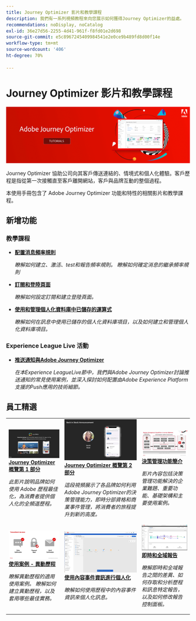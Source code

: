 ```yaml
---
title: Journey Optimizer 影片和教學課程
description: 我們有一系列視頻教程來向您展示如何獲得Journey Optimizer的益處。
recommendations: noDisplay, noCatalog
exl-id: 36e27d56-2255-4d41-961f-f8fd01e2d698
source-git-commit: e5c8967245409984541e2e0ce9b489fd8d00f14e
workflow-type: tm+mt
source-wordcount: '406'
ht-degree: 70%

---
```



# Journey Optimizer 影片和教學課程

![](./assets/ajo-banner.png)

Journey Optimizer 協助公司向其客戶傳送連結的、情境式和個人化體驗。客戶歷程是指從第一次接觸直至客戶離開網站，客戶與品牌互動的整個過程。 

本使用手冊包含了 Adobe Journey Optimizer 功能和特性的相關影片和教學課程。

## 新增功能

### 教學課程

* **[配置消息頻率規則](help/administration/configure-frequency-rules.md)**

   *瞭解如何建立、激活、test和報告頻率規則。 瞭解如何確定消息的繼承頻率規則*

* **[訂閱和登陸頁面](/help/subscriptions-and-landing-pages.md)**

   *瞭解如何設定訂閱和建立登陸頁面。*

* **[使用和管理個人化資料庫中已儲存的運算式](/help/personalize-content/use-and-manage-saved-expressions-in-personalization-library.md)**

   *瞭解如何在訊息中使用已儲存的個人化資料庫項目，以及如何建立和管理個人化資料庫項目。*

### Experience League Live 活動

* **[推送通知與Adobe Journey Optimizer](https://experienceleague.adobe.com/docs/experience-league-live-events/events/episodes/exl-live-episode-05-12-22.html)**

   *在本Experience LeagueLive節中，我們與Adobe Journey Optimizer討論推送通知的常見使用案例，並深入探討如何配置由Adobe Experience Platform支援的Push應用的技術細節。*

## 員工精選

<table>
<tr>
  <td>
    <a href="./introduction/journey-optimizer-overview-part-1.md">
      <img alt="Journey Optimizer 概覽第 1 部分 - 傳送全頻道歷程（影片）" src="./assets/334174.jpg"/>
    </a>
    <div>
      <a href="./introduction/journey-optimizer-overview-part-1.md">
    <strong>Journey Optimizer 概覽第 1 部分  </strong>
    </a>
    </div>
    <p>
    <em>此影片說明品牌如何使用 Adobe 歷程最佳化，為消費者提供個人化的全頻道歷程。</em>
    <p>
  </td>
    <td>
    <a href="./introduction/journey-optimizer-overview-part-2.md">
      <img alt="Journey Optimizer 概覽第 2 部分 - 傳送全頻道歷程（影片）" src="./assets/334175.jpg"/>
    </a>
    <div>
      <a href="./introduction/journey-optimizer-overview-part-2.md">
    <strong>Journey Optimizer 概覽第 2 部分  </strong>
    </a>
    </div>
    <p>
    <em>這段視頻展示了各品牌如何利用Adobe Journey Optimizer的決策管理能力，即時分部資格和商業事件管理，將消費者的旅程提升到新的高度。</em>
    <p>
  </td>
  </td>
    <td>
    <a href="./decision-management/create-decisions.md">
      <img alt="決策管理功能簡介" src="./assets/326961.jpg"/>
    </a>
    <div>
      <a href="./decision-management/create-decisions.md">
    <strong>決策管理功能簡介 </strong>
    </a>
    </div>
    <p>
    <em>影片內容包括決策管理功能解決的企業難題、重要功能、基礎架構和主要使用案例。

</em>
    <p>
  </td>
</tr>
<tr>
  <td>
    <a href="./create-journeys/use-case-transactional-journey.md">
      <img alt="使用案例 - 異動歷程 " src="./assets/334202.jpeg"/>
    </a>
    <div>
      <a href="./create-journeys/use-case-transactional-journey.md">
    <strong>使用案例 - 異動歷程 </strong>
    </a>
    </div>
    <p>
    <em>瞭解異動歷程的適用使用案例。 瞭解如何建立異動歷程，以及套用哪些最佳實務。</em>
    <p>
  </td>
    <td>
    <a href="./personalize-content/use-contextual-event-information-for-personalization.md">
      <img alt="使用內容事件資訊進行個人化" src="./assets/334165.jpg"/>
    </a>
    <div>
      <a href="./personalize-content/use-contextual-event-information-for-personalization.md">
    <strong>使用內容事件資訊進行個人化 </strong>
    </a>
    </div>
    <p>
    <em>瞭解如何使用歷程中的內容事件資訊來個人化訊息。</em>
    <p>
  </td>
  </td>
    <td>
    <a href="./report-and-monitor/live-and-global-reports.md">
      <img alt="即時和全域報告" src="./assets/334108.jpg"/>
    </a>
    <div>
      <a href="./report-and-monitor/live-and-global-reports.md">
    <strong>即時和全域報告 </strong>
    </a>
    </div>
    <p>
    <em>瞭解即時和全域報告之間的差異、如何存取和分析歷程和訊息特定報告，以及如何修改報告控制面板。

</em>
    <p>
  </td>
</tr>
</table>
